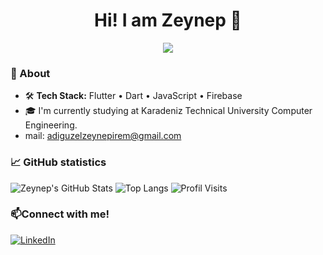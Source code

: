 <h1 align="center">Hi! I am Zeynep 👋</h1>

<p align="center">
  <img src="https://readme-typing-svg.demolab.com?font=Fira+Code&pause=700&color=F7E924&center=true&vCenter=true&width=435&lines=Computer+Engineer;Lifelong+Learner" />
</p>

### 🚀 About
- 🛠️ **Tech Stack:** Flutter • Dart • JavaScript • Firebase  
- 🎓  I'm currently studying at Karadeniz Technical University Computer Engineering.
-  mail: adiguzelzeynepirem@gmail.com

### 📈 GitHub statistics
![Zeynep's GitHub Stats](https://github-readme-stats.vercel.app/api?username=zynpirmadgzl&show_icons=true&count_private=true&custom_title=Zeynep%20Irem%20Adiguzel%27s%20GitHub%20Stats)
![Top Langs](https://github-readme-stats.vercel.app/api/top-langs/?username=zynpirmadgzl&layout=compact)
![Profil Visits](https://profile-counter.glitch.me/zynpirmadgzl/count.svg)


### 📫Connect with me!
[![LinkedIn](https://img.shields.io/badge/LinkedIn-blue?logo=linkedin&style=flat)](https://www.linkedin.com/in/zeynepiremadiguzel/)

